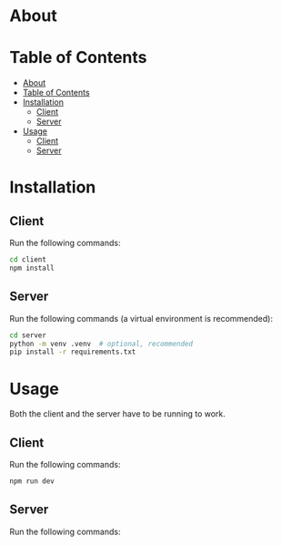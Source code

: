 # About

# Table of Contents

- [About](#about)
- [Table of Contents](#table-of-contents)
- [Installation](#installation)
  - [Client](#client)
  - [Server](#server)
- [Usage](#usage)
  - [Client](#client-1)
  - [Server](#server-1)

# Installation

## Client

Run the following commands:
```bash
cd client
npm install
```

## Server

Run the following commands (a virtual environment is recommended):
```bash
cd server
python -m venv .venv  # optional, recommended
pip install -r requirements.txt
```

# Usage

Both the client and the server have to be running to work.

## Client

Run the following commands:
```bash
npm run dev
```

## Server

Run the following commands:
```bash
```
